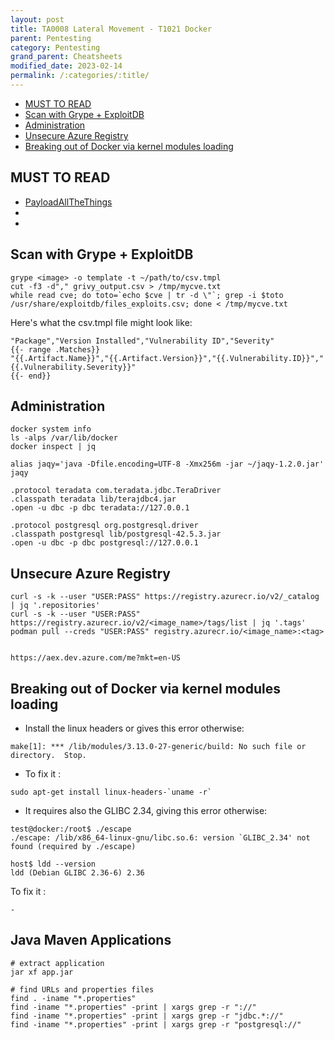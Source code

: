 ```yaml
---
layout: post
title: TA0008 Lateral Movement - T1021 Docker
parent: Pentesting
category: Pentesting
grand_parent: Cheatsheets
modified_date: 2023-02-14
permalink: /:categories/:title/
---
```

<!-- vscode-markdown-toc -->
* [MUST TO READ](#MUSTTOREAD)
* [Scan with Grype + ExploitDB](#ScanwithGrypeExploitDB)
* [Administration](#Administration)
* [Unsecure Azure Registry](#UnsecureAzureRegistry)
* [Breaking out of Docker via kernel modules loading](#BreakingoutofDockerviakernelmodulesloading)

<!-- vscode-markdown-toc-config
	numbering=false
	autoSave=true
	/vscode-markdown-toc-config -->
<!-- /vscode-markdown-toc -->

## <a name='MUSTTOREAD'></a>MUST TO READ

- [PayloadAllTheThings](https://swisskyrepo.github.io/PayloadsAllTheThingsWeb/Methodology%20and%20Resources/Container%20-%20Docker%20Pentest/#summary)
- [](https://infosecwriteups.com/attacking-and-securing-docker-containers-cc8c80f05b5b)
- 

## <a name='ScanwithGrypeExploitDB'></a>Scan with Grype + ExploitDB

```
grype <image> -o template -t ~/path/to/csv.tmpl
cut -f3 -d"," grivy_output.csv > /tmp/mycve.txt
while read cve; do toto=`echo $cve | tr -d \"`; grep -i $toto /usr/share/exploitdb/files_exploits.csv; done < /tmp/mycve.txt
```

Here's what the csv.tmpl file might look like:
```
"Package","Version Installed","Vulnerability ID","Severity"
{{- range .Matches}}
"{{.Artifact.Name}}","{{.Artifact.Version}}","{{.Vulnerability.ID}}","{{.Vulnerability.Severity}}"
{{- end}}
```

## <a name='Administration'></a>Administration
```
docker system info
ls -alps /var/lib/docker
docker inspect | jq 
```

```
alias jaqy='java -Dfile.encoding=UTF-8 -Xmx256m -jar ~/jaqy-1.2.0.jar'
jaqy

.protocol teradata com.teradata.jdbc.TeraDriver
.classpath teradata lib/terajdbc4.jar
.open -u dbc -p dbc teradata://127.0.0.1

.protocol postgresql org.postgresql.driver
.classpath postgresql lib/postgresql-42.5.3.jar
.open -u dbc -p dbc postgresql://127.0.0.1
```

## <a name='UnsecureAzureRegistry'></a>Unsecure Azure Registry

```
curl -s -k --user "USER:PASS" https://registry.azurecr.io/v2/_catalog | jq '.repositories'
curl -s -k --user "USER:PASS" https://registry.azurecr.io/v2/<image_name>/tags/list | jq '.tags'
podman pull --creds "USER:PASS" registry.azurecr.io/<image_name>:<tag>


https://aex.dev.azure.com/me?mkt=en-US
```

## <a name='BreakingoutofDockerviakernelmodulesloading'></a>Breaking out of Docker via kernel modules loading

* Install the linux headers or gives this error otherwise:
```
make[1]: *** /lib/modules/3.13.0-27-generic/build: No such file or directory.  Stop.
```

* To fix it :
```
sudo apt-get install linux-headers-`uname -r`
```

* It requires also the GLIBC 2.34, giving this error otherwise:

```
test@docker:/root$ ./escape
./escape: /lib/x86_64-linux-gnu/libc.so.6: version `GLIBC_2.34' not found (required by ./escape)

host$ ldd --version
ldd (Debian GLIBC 2.36-6) 2.36
```

To fix it :
```
-
```

## Java Maven Applications 

```
# extract application
jar xf app.jar

# find URLs and properties files
find . -iname "*.properties"
find -iname "*.properties" -print | xargs grep -r "://"
find -iname "*.properties" -print | xargs grep -r "jdbc.*://"
find -iname "*.properties" -print | xargs grep -r "postgresql://"
```




